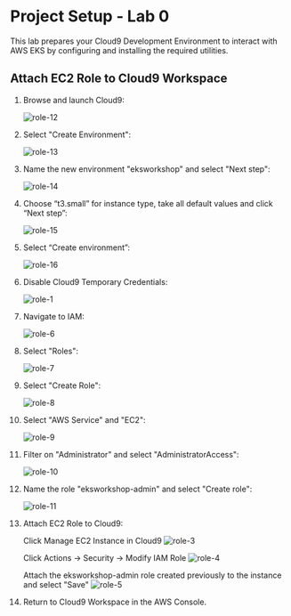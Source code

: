 # Project Setup - Lab 0

This lab prepares your Cloud9 Development Environment to interact with AWS EKS by configuring and installing the required utilities. 

## Attach EC2 Role to Cloud9 Workspace

1. Browse and launch Cloud9: 

    ![role-12](./images/role-12.png)

2. Select "Create Environment": 

    ![role-13](./images/role-13.png)

3. Name the new environment "eksworkshop" and select "Next step": 

    ![role-14](./images/role-14.png)

4. Choose “t3.small” for instance type, take all default values and click “Next step”: 

    ![role-15](./images/role-15.png)

5. Select “Create environment”: 

    ![role-16](./images/role-16.png)

1. Disable Cloud9 Temporary Credentials: 

    ![role-1](./images/role-1.png)

2. Navigate to IAM:

    ![role-6](./images/role-6.png)

3. Select "Roles":

    ![role-7](./images/role-7.png)

4. Select "Create Role":

    ![role-8](./images/role-8.png)

5. Select "AWS Service" and "EC2":

    ![role-9](./images/role-9.png)

6. Filter on  "Administrator" and select "AdministratorAccess":

    ![role-10](./images/role-10.png)

7. Name the role "eksworkshop-admin" and select "Create role":

    ![role-11](./images/role-11.png)

8. Attach EC2 Role to Cloud9:

    Click Manage EC2 Instance in Cloud9 ![role-3](./images/role-3.png)

    Click Actions -> Security -> Modify IAM Role ![role-4](./images/role-4.png)

    Attach the eksworkshop-admin role created previously to the instance and select "Save" ![role-5](./images/role-5.png)

9. Return to Cloud9 Workspace in the AWS Console.

